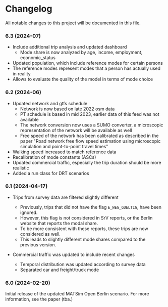 # Changelog

All notable changes to this project will be documented in this file. 

### 6.3 (2024-07)
- Include additional trip analysis and updated dashboard
  - Mode share is now analyzed by age, income, employment, economic_status
- Updated population, which include reference modes for certain persons
 - The reference modes represent modes that a person has actually used in reality
 - Allows to evaluate the quality of the model in terms of mode choice

### 6.2 (2024-06)
- Updated network and gtfs schedule
  - Network is now based on late 2022 osm data
  - PT schedule is based in mid 2023, earlier data of this feed was not available
  - The network conversion now uses a SUMO converter, a microscopic representation of the network will be available as well
  - Free speed of the network has been calibrated as described in the paper "Road network free flow speed estimation using microscopic simulation and point-to-point travel times"
- Walking speed increased to match reference data
- Recalibration of mode constants (ASCs)
- Updated commercial traffic, especially the trip duration should be more realistic
- Added a run class for DRT scenarios

### 6.1 (2024-04-17)

- Trips from survey data are filtered slightly different
  - Previously, trips that did not have the flag `E_WEG_GUELTIG`, have been ignored.
  - However, this flag is not considered in SrV reports, or the Berlin website that reports the modal share.
  - To be more consistent with these reports, these trips are now considered as well.
  - This leads to slightly different mode shares compared to the previous version.

- Commercial traffic was updated to include recent changes
  - Temporal distribution was updated according to survey data
  - Separated car and freight/truck mode

### 6.0 (2024-02-20)

Initial release of the updated MATSim Open Berlin scenario. 
For more information, see the paper (tba.)
